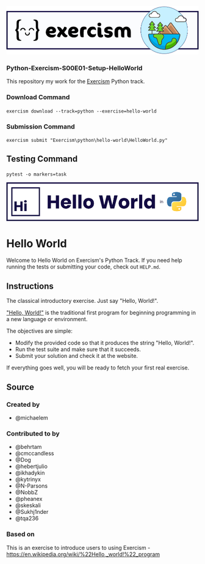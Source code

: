![Banner](Data/Images/Python-Exercism-S00E01-Setup-HelloWorld-Banner.png)

### Python-Exercism-S00E01-Setup-HelloWorld

This repository my work for the [Exercism](https://exercism.org/) Python track.

### Download Command
`exercism download --track=python --exercise=hello-world`

### Submission Command
`exercism submit "Exercism\python\hello-world\HelloWorld.py"`

## Testing Command
`pytest -o markers=task`

![Banner](Data/Images/Python-Exercism-S00-Setup-Title.png)

# Hello World

Welcome to Hello World on Exercism's Python Track.
If you need help running the tests or submitting your code, check out `HELP.md`.

## Instructions

The classical introductory exercise.
Just say "Hello, World!".

["Hello, World!"][hello-world] is the traditional first program for beginning programming in a new language or environment.

The objectives are simple:

- Modify the provided code so that it produces the string "Hello, World!".
- Run the test suite and make sure that it succeeds.
- Submit your solution and check it at the website.

If everything goes well, you will be ready to fetch your first real exercise.

[hello-world]: https://en.wikipedia.org/wiki/%22Hello,_world!%22_program

## Source

### Created by

- @michaelem

### Contributed to by

- @behrtam
- @cmccandless
- @Dog
- @hebertjulio
- @ikhadykin
- @kytrinyx
- @N-Parsons
- @NobbZ
- @pheanex
- @skeskali
- @Sukhj1nder
- @tqa236

### Based on

This is an exercise to introduce users to using Exercism - https://en.wikipedia.org/wiki/%22Hello,_world!%22_program
